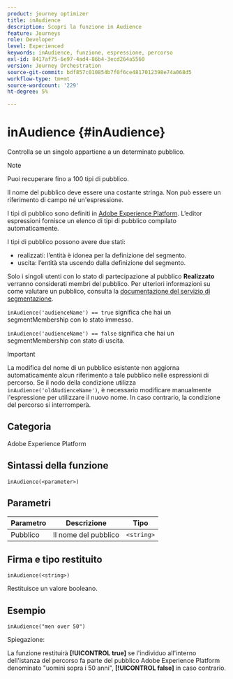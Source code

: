 ```yaml
---
product: journey optimizer
title: inAudience
description: Scopri la funzione in Audience
feature: Journeys
role: Developer
level: Experienced
keywords: inAudience, funzione, espressione, percorso
exl-id: 8417af75-6e97-4ad4-86b4-3ecd264a5560
version: Journey Orchestration
source-git-commit: bdf857c010854b7f0f6ce4817012398e74a068d5
workflow-type: tm+mt
source-wordcount: '229'
ht-degree: 5%

---
```


# inAudience {#inAudience}

Controlla se un singolo appartiene a un determinato pubblico.

>[!NOTE]
>
>Puoi recuperare fino a 100 tipi di pubblico.

Il nome del pubblico deve essere una costante stringa. Non può essere un riferimento di campo né un&#39;espressione.

I tipi di pubblico sono definiti in [Adobe Experience Platform](https://platform.adobe.com/audience/overview). L’editor espressioni fornisce un elenco di tipi di pubblico compilato automaticamente.

I tipi di pubblico possono avere due stati:

* realizzati: l’entità è idonea per la definizione del segmento.
* uscita: l’entità sta uscendo dalla definizione del segmento.

Solo i singoli utenti con lo stato di partecipazione al pubblico **Realizzato** verranno considerati membri del pubblico. Per ulteriori informazioni su come valutare un pubblico, consulta la [documentazione del servizio di segmentazione](https://experienceleague.adobe.com/docs/experience-platform/segmentation/tutorials/evaluate-a-segment.html?lang=it#interpret-segment-results).

`inAudience('audienceName') == true` significa che hai un segmentMembership con lo stato immesso.

`inAudience('audienceName') == false` significa che hai un segmentMembership con stato di uscita.


>[!IMPORTANT]
>
>La modifica del nome di un pubblico esistente non aggiorna automaticamente alcun riferimento a tale pubblico nelle espressioni di percorso. Se il nodo della condizione utilizza `inAudience('oldAudienceName')`, è necessario modificare manualmente l&#39;espressione per utilizzare il nuovo nome. In caso contrario, la condizione del percorso si interromperà.

## Categoria

Adobe Experience Platform

## Sintassi della funzione

`inAudience(<parameter>)`

## Parametri

| Parametro | Descrizione | Tipo |
|--- |--- |--- |
| Pubblico | Il nome del pubblico | `<string>` |

## Firma e tipo restituito

`inAudience(<string>)`

Restituisce un valore booleano.

## Esempio

`inAudience("men over 50")`

Spiegazione:

La funzione restituirà **[!UICONTROL true]** se l&#39;individuo all&#39;interno dell&#39;istanza del percorso fa parte del pubblico Adobe Experience Platform denominato &quot;uomini sopra i 50 anni&quot;, **[!UICONTROL false]** in caso contrario.

